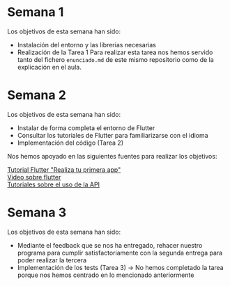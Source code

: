# Semana 1
Los objetivos de esta semana han sido:
- Instalación del entorno y las librerias necesarias
- Realización de la Tarea 1
Para realizar esta tarea nos hemos servido tanto del fichero `enunciado.md` de este mismo repositorio como de la explicación en el aula.

 # Semana 2 
Los objetivos de esta semana han sido:
- Instalar de forma completa el entorno de Flutter
- Consultar los tutoriales de Flutter para familiarizarse con el idioma
- Implementación del código (Tarea 2)

Nos hemos apoyado en las siguientes fuentes para realizar los objetivos:

[Tutorial Flutter "Realiza tu primera app"](https://docs.flutter.dev/get-started/codelab)  
[Video sobre flutter](https://youtu.be/8sAyPDLorek)  
[Tutoriales sobre el uso de la API](https://fcsapi.com/)  

# Semana 3
Los objetivos de esta semana han sido:
- Mediante el feedback que se nos ha entregado, rehacer nuestro programa para cumplir satisfactoriamente con la segunda entrega para poder realizar la tercera
- Implementación de los tests (Tarea 3) -> No hemos completado la tarea porque nos hemos centrado en lo mencionado anteriormente
